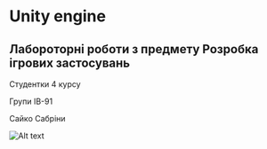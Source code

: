 # Unity engine
## Лабороторні роботи з предмету Розробка ігрових застосувань
Студентки 4 курсу

Групи ІВ-91

Сайко Сабріни

![Alt text](https://thumbs.gfycat.com/AngelicCriminalFlounder-size_restricted.gif)
